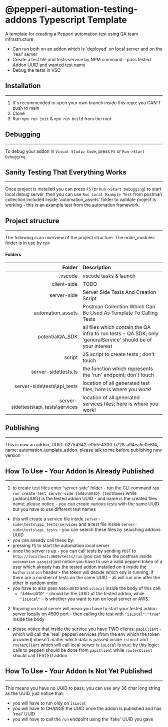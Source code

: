 # @pepperi-automation-testing-addons Typescript Template

A template for creating a Pepperi automation test using QA team infrastructure

* Can run both on an addon which is 'deployed' on local server and on the 'real' server
* Create a test file and tests service by NPM command - pass tested Addon UUID and wanted test name
* Debug the tests in VSC 

## Installation
---
1. It's recommended to open your own branch inside this repo: you CAN'T push to main
2. Clone
3. Run `npm run init` & `npm run build` from the root

## Debugging
---
To debug your addon in `Visual Studio Code`, press `F5` or `Run->Start Debugging`.

## Sanity Testing That Everything Works
---
Once project is installed you can press `F5` (or `Run->Start Debugging`) to start local debug server, then you can use `Run Local Example Test` from postman collection included inside 'automation_assets' folder to validate project is working - this is an example test from the automation framework.

## Project structure
---
The following is an overview of the project structure. 
The node_modules folder is in use by `npm`

#### Folders
|Folder | Description |
| ---:  | :---       |
| .vscode | vscode tasks & launch |
| client-side | TODO |
| server-side | Server Side Tests And Creation Script |
| automation_assets | Postman Collection Which Can Be Used As Template To Calling Tests |
| potentialQA_SDK | all files which contain the QA infra to run tests - QA SDK; only 'generalService' should be of your interest|
| script | JS script to create tests ; don't touch|
| server-side\tests.ts | the function which represents the 'run' endpoint; don't touch |
| server-side\tests\api_tests | location of all generated test files; here is where you work! |
| server-side\tests\api_tests\services | location of all generated services files; here is where you work! |


## Publishing
---
This is now an addon, UUID: 02754342-e0b5-4300-b728-a94ea5e0e8f4, name: automation_template_addon, please talk to me before publishing new version

## How To Use - Your Addon Is Already Published
---
1. to create test files enter 'server-side' folder - run the CLI command `npm run create-test server-side {addonUUID} {testName}` while {addonUUID} is the tested addon UUID - and name is the created files name: please notice - you can create various tests with the same UUID but you have to use different test names
 * this will create a service file inside `server-side\tests\api_tests\services` and a test file inside `server-side\tests\api_tests` - you can search these files by searching addons UUID
 * you can already call these by:
 * pressing `F5` to start the automation local server 
 * once the server is up - you can call tests by sending `POST` to `http://localhost:4600/tests/run` (you can take the postman inside `automation_assets`) just notice you have to use a valid pepperi token of a user which already has the tested addon installed on it inside the `Authorization` header - the token will decide which env is running, if there are a number of tests on the same UUID - all will run one after the other in random order
 * you have to also pass `AddonUUID` and `isLocal` inside the body of this call:
    * `"AddonUUID"` - should be the UUID of the tested addon, while `"isLocal"` - is whether you want to run on local server or AWS.
  
2. Running on local server will mean you have to start your tested addon server locally on 4500 port - then calling the test with `"isLocal":"true"` inside the body
* please notice that inside the service you have TWO clients: `papiClient` - which will call the 'real' pepperi services (from the env which the token provided) doesn't matter which data is passed inside `isLocal` and `routerClient` which will call local server is `isLocal` is true; by this logic: calls to pepperi should be done from `papiClient` while `routerClient` should call TESTED addon

## How To Use - Your Addon Is Not Yet Published
---
This means you have no UUID to pass, you can use any 36 char long string as the UUID, just notice that:
* you will have to run only on `isLocal`
* you will have to CHANGE the UUID once the addon is published and has 'real' UUID
* you will have to call the `run` endpoint using the 'fake' UUID you gave

